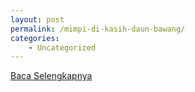 ```yaml
---
layout: post
permalink: /mimpi-di-kasih-daun-bawang/
categories:
    - Uncategorized
---
```


[Baca Selengkapnya](/05)